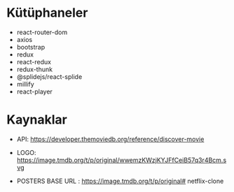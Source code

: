 # Kütüphaneler 

- react-router-dom
- axios 
- bootstrap
- redux
- react-redux
- redux-thunk
- @splidejs/react-splide
- millify
- react-player

# Kaynaklar

- API: https://developer.themoviedb.org/reference/discover-movie

- LOGO: https://image.tmdb.org/t/p/original/wwemzKWzjKYJFfCeiB57q3r4Bcm.svg

- POSTERS BASE URL : https://image.tmdb.org/t/p/original# netflix-clone
